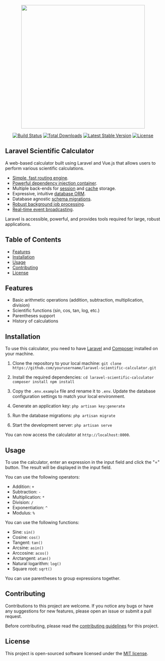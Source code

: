 <p align="center"><a href="https://laravel.com" target="_blank"><img src="https://raw.githubusercontent.com/laravel/art/master/logo-lockup/5%20SVG/2%20CMYK/1%20Full%20Color/laravel-logolockup-cmyk-red.svg" width="400"></a></p>

<p align="center">
<a href="https://travis-ci.org/laravel/framework"><img src="https://travis-ci.org/laravel/framework.svg" alt="Build Status"></a>
<a href="https://packagist.org/packages/laravel/framework"><img src="https://img.shields.io/packagist/dt/laravel/framework" alt="Total Downloads"></a>
<a href="https://packagist.org/packages/laravel/framework"><img src="https://img.shields.io/packagist/v/laravel/framework" alt="Latest Stable Version"></a>
<a href="https://packagist.org/packages/laravel/framework"><img src="https://img.shields.io/packagist/l/laravel/framework" alt="License"></a>
</p>

## Laravel Scientific Calculator

A web-based calculator built using Laravel and Vue.js that allows users to perform various scientific calculations.


- [Simple, fast routing engine](https://laravel.com/docs/routing).
- [Powerful dependency injection container](https://laravel.com/docs/container).
- Multiple back-ends for [session](https://laravel.com/docs/session) and [cache](https://laravel.com/docs/cache) storage.
- Expressive, intuitive [database ORM](https://laravel.com/docs/eloquent).
- Database agnostic [schema migrations](https://laravel.com/docs/migrations).
- [Robust background job processing](https://laravel.com/docs/queues).
- [Real-time event broadcasting](https://laravel.com/docs/broadcasting).

Laravel is accessible, powerful, and provides tools required for large, robust applications.

## Table of Contents

- [Features](#features)
- [Installation](#installation)
- [Usage](#usage)
- [Contributing](#contributing)
- [License](#license)


## Features

- Basic arithmetic operations (addition, subtraction, multiplication, division)
- Scientific functions (sin, cos, tan, log, etc.)
- Parentheses support
- History of calculations


## Installation

To use this calculator, you need to have [Laravel](https://laravel.com/docs/8.x/installation) and [Composer](https://getcomposer.org/) installed on your machine.

1. Clone the repository to your local machine: ``git clone https://github.com/yourusername/laravel-scientific-calculator.git``

2. Install the required dependencies: ``cd laravel-scientific-calculator
composer install
npm install``

3. Copy the `.env.example` file and rename it to `.env`. Update the database configuration settings to match your local environment.

4. Generate an application key: ``php artisan key:generate ``

5. Run the database migrations: ``php artisan migrate``

6. Start the development server: ``php artisan serve ``

You can now access the calculator at `http://localhost:8000`.

## Usage

To use the calculator, enter an expression in the input field and click the "=" button. The result will be displayed in the input field.

You can use the following operators:

- Addition: `+`
- Subtraction: `-`
- Multiplication: `*`
- Division: `/`
- Exponentiation: `^`
- Modulus: `%`

You can use the following functions:

- Sine: `sin()`
- Cosine: `cos()`
- Tangent: `tan()`
- Arcsine: `asin()`
- Arccosine: `acos()`
- Arctangent: `atan()`
- Natural logarithm: `log()`
- Square root: `sqrt()`

You can use parentheses to group expressions together.

## Contributing

Contributions to this project are welcome. If you notice any bugs or have any suggestions for new features, please open an issue or submit a pull request.

Before contributing, please read the [contributing guidelines](CONTRIBUTING.md) for this project.

## License

This project is open-sourced software licensed under the [MIT license](https://opensource.org/licenses/MIT).
